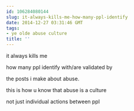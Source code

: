 ```yaml
---
id: 106284080144
slug: it-always-kills-me-how-many-ppl-identify
date: 2014-12-27 03:31:46 GMT
tags:
- ye olde abuse culture
title: ''
---
```

<p>it always kills me</p>

<p>how many ppl identify with/are validated by</p>

<p>the posts i make about abuse.</p>

<p>this is how u know that abuse is a culture</p>

<p>not just individual actions between ppl</p>